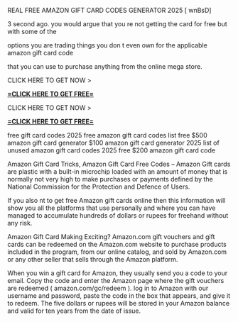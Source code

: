 REAL FREE AMAZON GIFT CARD CODES GENERATOR 2025 [ wnBsD]

3 second ago. you would argue that you re not getting the card for free but with some of the

options you are trading things you don t even own for the applicable amazon gift card code

that you can use to purchase anything from the online mega store.

CLICK HERE TO GET NOW > 

**[=CLICK HERE TO GET FREE=](https://www.google.com/url?q=https%3A%2F%2Fappbitly.com%2FLfnyn)**



CLICK HERE TO GET NOW > 

**[=CLICK HERE TO GET FREE=](https://www.google.com/url?q=https%3A%2F%2Fappbitly.com%2FLfnyn)**



free gift card codes 2025 free amazon gift card codes list free $500 amazon gift card generator $100 amazon gift card generator 2025 list of unused amazon gift card codes 2025 free $200 amazon gift card code

Amazon Gift Card Tricks, Amazon Gift Card Free Codes – Amazon Gift cards are plastic with a built-in microchip loaded with an amount of money that is normally not very high to make purchases or payments defined by the National Commission for the Protection and Defence of Users.

If you also nt to get free Amazon gift cards online then this information will show you all the platforms that use personally and where you can have managed to accumulate hundreds of dollars or rupees for freehand without any risk.

Amazon Gift Card Making Exciting? Amazon.com gift vouchers and gift cards can be redeemed on the Amazon.com website to purchase products included in the program, from our online catalog, and sold by Amazon.com or any other seller that sells through the Amazon platform.

When you win a gift card for Amazon, they usually send you a code to your email. Copy the code and enter the Amazon page where the gift vouchers are redeemed ( amazon.com/gc/redeem ). log in to Amazon with our username and password, paste the code in the box that appears, and give it to redeem. The five dollars or rupees will be stored in your Amazon balance and valid for ten years from the date of issue.


